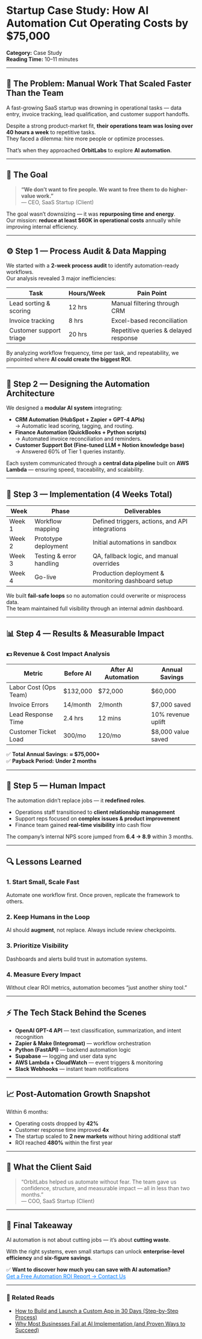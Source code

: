 # Startup Case Study: How AI Automation Cut Operating Costs by $75,000

**Category:** Case Study  
**Reading Time:** 10–11 minutes  

---

## 🚀 The Problem: Manual Work That Scaled Faster Than the Team

A fast-growing SaaS startup was drowning in operational tasks — data entry, invoice tracking, lead qualification, and customer support handoffs.

Despite a strong product-market fit, **their operations team was losing over 40 hours a week** to repetitive tasks.  
They faced a dilemma: hire more people or optimize processes.

That’s when they approached **OrbitLabs** to explore **AI automation**.

---

## 🎯 The Goal

> **“We don’t want to fire people. We want to free them to do higher-value work.”**  
> — CEO, SaaS Startup (Client)

The goal wasn’t downsizing — it was **repurposing time and energy**.  
Our mission: **reduce at least $60K in operational costs** annually while improving internal efficiency.

---

## ⚙️ Step 1 — Process Audit & Data Mapping

We started with a **2-week process audit** to identify automation-ready workflows.  
Our analysis revealed 3 major inefficiencies:

| **Task** | **Hours/Week** | **Pain Point** |
|-----------|----------------|----------------|
| Lead sorting & scoring | 12 hrs | Manual filtering through CRM |
| Invoice tracking | 8 hrs | Excel-based reconciliation |
| Customer support triage | 20 hrs | Repetitive queries & delayed response |

By analyzing workflow frequency, time per task, and repeatability, we pinpointed where **AI could create the biggest ROI**.

---

## 🤖 Step 2 — Designing the Automation Architecture

We designed a **modular AI system** integrating:

- **CRM Automation (HubSpot + Zapier + GPT-4 APIs)**  
  → Automatic lead scoring, tagging, and routing.  
- **Finance Automation (QuickBooks + Python scripts)**  
  → Automated invoice reconciliation and reminders.  
- **Customer Support Bot (Fine-tuned LLM + Notion knowledge base)**  
  → Answered 60% of Tier 1 queries instantly.

Each system communicated through a **central data pipeline** built on **AWS Lambda** — ensuring speed, traceability, and scalability.

---

## 🧩 Step 3 — Implementation (4 Weeks Total)

| **Week** | **Phase** | **Deliverables** |
|-----------|------------|------------------|
| Week 1 | Workflow mapping | Defined triggers, actions, and API integrations |
| Week 2 | Prototype deployment | Initial automations in sandbox |
| Week 3 | Testing & error handling | QA, fallback logic, and manual overrides |
| Week 4 | Go-live | Production deployment & monitoring dashboard setup |

We built **fail-safe loops** so no automation could overwrite or misprocess data.  
The team maintained full visibility through an internal admin dashboard.

---

## 📊 Step 4 — Results & Measurable Impact

### 💵 **Revenue & Cost Impact Analysis**

| **Metric** | **Before AI** | **After AI Automation** | **Annual Savings** |
|-------------|----------------|--------------------------|--------------------|
| Labor Cost (Ops Team) | $132,000 | $72,000 | $60,000 |
| Invoice Errors | 14/month | 2/month | $7,000 saved |
| Lead Response Time | 2.4 hrs | 12 mins | 10% revenue uplift |
| Customer Ticket Load | 300/mo | 120/mo | $8,000 value saved |

✅ **Total Annual Savings:** **≈ $75,000+**  
✅ **Payback Period:** **Under 2 months**

---

## 🧠 Step 5 — Human Impact

The automation didn’t replace jobs — it **redefined roles**.

- Operations staff transitioned to **client relationship management**
- Support reps focused on **complex issues & product improvement**
- Finance team gained **real-time visibility** into cash flow

The company’s internal NPS score jumped from **6.4 → 8.9** within 3 months.

---

## 🔍 Lessons Learned

### 1. Start Small, Scale Fast  
Automate one workflow first. Once proven, replicate the framework to others.

### 2. Keep Humans in the Loop  
AI should **augment**, not replace. Always include review checkpoints.

### 3. Prioritize Visibility  
Dashboards and alerts build trust in automation systems.

### 4. Measure Every Impact  
Without clear ROI metrics, automation becomes “just another shiny tool.”

---

## ⚡ The Tech Stack Behind the Scenes

- **OpenAI GPT-4 API** — text classification, summarization, and intent recognition  
- **Zapier & Make (Integromat)** — workflow orchestration  
- **Python (FastAPI)** — backend automation logic  
- **Supabase** — logging and user data sync  
- **AWS Lambda + CloudWatch** — event triggers & monitoring  
- **Slack Webhooks** — instant team notifications

---

## 📈 Post-Automation Growth Snapshot

Within 6 months:
- Operating costs dropped by **42%**
- Customer response time improved **4x**
- The startup scaled to **2 new markets** without hiring additional staff
- ROI reached **480%** within the first year

---

## 💬 What the Client Said

> “OrbitLabs helped us automate without fear. The team gave us confidence, structure, and measurable impact — all in less than two months.”  
> — COO, SaaS Startup (Client)

---

## 🧭 Final Takeaway

AI automation is not about cutting jobs — it’s about **cutting waste**.

With the right systems, even small startups can unlock **enterprise-level efficiency** and **six-figure savings**.

✅ **Want to discover how much you can save with AI automation?**  
<a href="/contact" style="color:#007BFF; text-decoration:underline;">Get a Free Automation ROI Report → Contact Us</a>

---

### 🔗 Related Reads
- [How to Build and Launch a Custom App in 30 Days (Step-by-Step Process)](#blog5)  
- [Why Most Businesses Fail at AI Implementation (and Proven Ways to Succeed)](#blog4)

